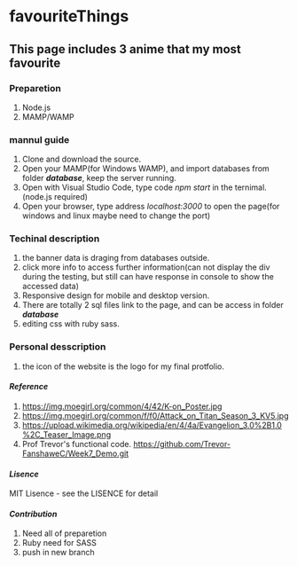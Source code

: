 # favouriteThings

## This page includes 3 anime that my most favourite

### Preparetion
1. Node.js
2. MAMP/WAMP

### mannul guide
1. Clone and download the source.
2. Open your MAMP(for Windows WAMP), and import databases from folder ***database***, keep the server running.
3. Open with Visual Studio Code, type code *npm start* in the ternimal.(node.js required)
4. Open your browser, type address *localhost:3000* to open the page(for windows and linux maybe need to change the port)

### Techinal description 
1. the banner data is draging from databases outside.
2. click more info to access further information(can not  display the div during the testing, but still can have response in console to show the accessed data)
3. Responsive design for mobile and desktop version.
4. There are totally 2 sql files link to the page, and can be access in folder ***database***
5. editing css with ruby sass. 

### Personal desscription
1. the icon of the website is the logo for my final protfolio.


#### *Reference*
1. https://img.moegirl.org/common/4/42/K-on_Poster.jpg
2. https://img.moegirl.org/common/f/f0/Attack_on_Titan_Season_3_KV5.jpg
3. https://upload.wikimedia.org/wikipedia/en/4/4a/Evangelion_3.0%2B1.0%2C_Teaser_Image.png
4. Prof Trevor's functional code. https://github.com/Trevor-FanshaweC/Week7_Demo.git

#### *Lisence*
MIT Lisence - see the LISENCE for detail

#### *Contribution*
1. Need all of preparetion
2. Ruby need for SASS
3. push in new branch
 
